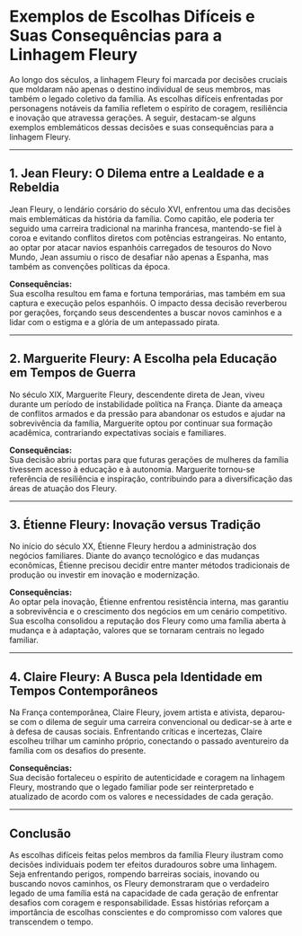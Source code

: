 # Exemplos de Escolhas Difíceis e Suas Consequências para a Linhagem Fleury

Ao longo dos séculos, a linhagem Fleury foi marcada por decisões cruciais que moldaram não apenas o destino individual de seus membros, mas também o legado coletivo da família. As escolhas difíceis enfrentadas por personagens notáveis da família refletem o espírito de coragem, resiliência e inovação que atravessa gerações. A seguir, destacam-se alguns exemplos emblemáticos dessas decisões e suas consequências para a linhagem Fleury.

---

## 1. Jean Fleury: O Dilema entre a Lealdade e a Rebeldia

Jean Fleury, o lendário corsário do século XVI, enfrentou uma das decisões mais emblemáticas da história da família. Como capitão, ele poderia ter seguido uma carreira tradicional na marinha francesa, mantendo-se fiel à coroa e evitando conflitos diretos com potências estrangeiras. No entanto, ao optar por atacar navios espanhóis carregados de tesouros do Novo Mundo, Jean assumiu o risco de desafiar não apenas a Espanha, mas também as convenções políticas da época.

**Consequências:**  
Sua escolha resultou em fama e fortuna temporárias, mas também em sua captura e execução pelos espanhóis. O impacto dessa decisão reverberou por gerações, forçando seus descendentes a buscar novos caminhos e a lidar com o estigma e a glória de um antepassado pirata.

---

## 2. Marguerite Fleury: A Escolha pela Educação em Tempos de Guerra

No século XIX, Marguerite Fleury, descendente direta de Jean, viveu durante um período de instabilidade política na França. Diante da ameaça de conflitos armados e da pressão para abandonar os estudos e ajudar na sobrevivência da família, Marguerite optou por continuar sua formação acadêmica, contrariando expectativas sociais e familiares.

**Consequências:**  
Sua decisão abriu portas para que futuras gerações de mulheres da família tivessem acesso à educação e à autonomia. Marguerite tornou-se referência de resiliência e inspiração, contribuindo para a diversificação das áreas de atuação dos Fleury.

---

## 3. Étienne Fleury: Inovação versus Tradição

No início do século XX, Étienne Fleury herdou a administração dos negócios familiares. Diante do avanço tecnológico e das mudanças econômicas, Étienne precisou decidir entre manter métodos tradicionais de produção ou investir em inovação e modernização.

**Consequências:**  
Ao optar pela inovação, Étienne enfrentou resistência interna, mas garantiu a sobrevivência e o crescimento dos negócios em um cenário competitivo. Sua escolha consolidou a reputação dos Fleury como uma família aberta à mudança e à adaptação, valores que se tornaram centrais no legado familiar.

---

## 4. Claire Fleury: A Busca pela Identidade em Tempos Contemporâneos

Na França contemporânea, Claire Fleury, jovem artista e ativista, deparou-se com o dilema de seguir uma carreira convencional ou dedicar-se à arte e à defesa de causas sociais. Enfrentando críticas e incertezas, Claire escolheu trilhar um caminho próprio, conectando o passado aventureiro da família com os desafios do presente.

**Consequências:**  
Sua decisão fortaleceu o espírito de autenticidade e coragem na linhagem Fleury, mostrando que o legado familiar pode ser reinterpretado e atualizado de acordo com os valores e necessidades de cada geração.

---

## Conclusão

As escolhas difíceis feitas pelos membros da família Fleury ilustram como decisões individuais podem ter efeitos duradouros sobre uma linhagem. Seja enfrentando perigos, rompendo barreiras sociais, inovando ou buscando novos caminhos, os Fleury demonstraram que o verdadeiro legado de uma família está na capacidade de cada geração de enfrentar desafios com coragem e responsabilidade. Essas histórias reforçam a importância de escolhas conscientes e do compromisso com valores que transcendem o tempo.